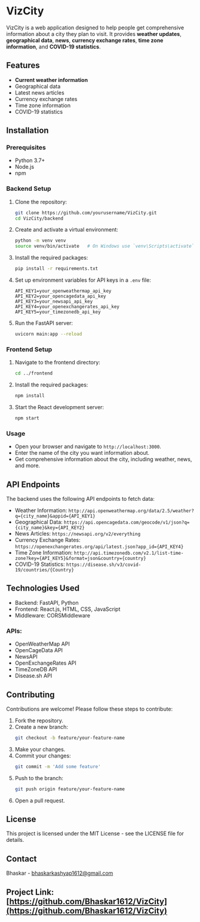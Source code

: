 # VizCity

VizCity is a web application designed to help people get comprehensive information about a city they plan to visit. It provides **weather updates**, **geographical data**, **news**, **currency exchange rates**, **time zone information**, and **COVID-19 statistics**.

## Features

- **Current weather information**
- Geographical data
- Latest news articles
- Currency exchange rates
- Time zone information
- COVID-19 statistics

## Installation

### Prerequisites

- Python 3.7+
- Node.js
- npm

### Backend Setup

1. Clone the repository:
   ```sh
   git clone https://github.com/yourusername/VizCity.git
   cd VizCity/backend
   ```

2. Create and activate a virtual environment:
   ```sh
   python -m venv venv
   source venv/bin/activate   # On Windows use `venv\Scripts\activate`
   ```

3. Install the required packages:
   ```sh
   pip install -r requirements.txt
   ```

4. Set up environment variables for API keys in a `.env` file:
   ```env
   API_KEY1=your_openweathermap_api_key
   API_KEY2=your_opencagedata_api_key
   API_KEY3=your_newsapi_api_key
   API_KEY4=your_openexchangerates_api_key
   API_KEY5=your_timezonedb_api_key
   ```

5. Run the FastAPI server:
   ```sh
   uvicorn main:app --reload
   ```

### Frontend Setup

1. Navigate to the frontend directory:
   ```sh
   cd ../frontend
   ```

2. Install the required packages:
   ```sh
   npm install
   ```

3. Start the React development server:
   ```sh
   npm start
   ```

### Usage
- Open your browser and navigate to `http://localhost:3000`.
- Enter the name of the city you want information about.
- Get comprehensive information about the city, including weather, news, and more.

## API Endpoints
The backend uses the following API endpoints to fetch data:

- Weather Information: `http://api.openweathermap.org/data/2.5/weather?q={city_name}&appid={API_KEY1}`
- Geographical Data: `https://api.opencagedata.com/geocode/v1/json?q={city_name}&key={API_KEY2}`
- News Articles: `https://newsapi.org/v2/everything`
- Currency Exchange Rates: `https://openexchangerates.org/api/latest.json?app_id={API_KEY4}`
- Time Zone Information: `http://api.timezonedb.com/v2.1/list-time-zone?key={API_KEY5}&format=json&country={country}`
- COVID-19 Statistics: `https://disease.sh/v3/covid-19/countries/{Country}`

## Technologies Used
- Backend: FastAPI, Python
- Frontend: React.js, HTML, CSS, JavaScript
- Middleware: CORSMiddleware

### APIs:
- OpenWeatherMap API
- OpenCageData API
- NewsAPI
- OpenExchangeRates API
- TimeZoneDB API
- Disease.sh API

## Contributing
Contributions are welcome! Please follow these steps to contribute:

1. Fork the repository.
2. Create a new branch:
   ```sh
   git checkout -b feature/your-feature-name
   ```
3. Make your changes.
4. Commit your changes:
   ```sh
   git commit -m 'Add some feature'
   ```
5. Push to the branch:
   ```sh
   git push origin feature/your-feature-name
   ```
6. Open a pull request.

## License
This project is licensed under the MIT License - see the LICENSE file for details.

## Contact
Bhaskar - bhaskarkashyap1612@gmail.com

## Project Link: [https://github.com/Bhaskar1612/VizCity](https://github.com/Bhaskar1612/VizCity)
